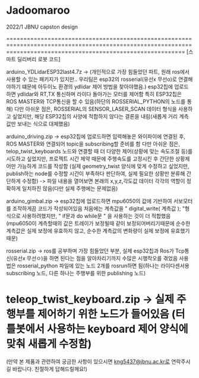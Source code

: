 # Jadoomaroo
2022/1 JBNU capston design

================================================================================================================================================================
[스마트 딜리버리 로봇 코드]

arduino_YDLidarESP32last4.7z
-> (개인적으로 가장 힘들었던 파트, 원래 ros에서 사용할 수 있는 패키지가 있지만.. 우리팀은 esp32의 rosserial(유선x 무선o)로 연결해야하기 떄문에 아두이노 환경의 ydlidar 제어 방법을 찾아야했음.)
   esp32칩에 업로드하면 ydlidar와 RT,TX 통신하며 라이다 돌아가는 모터를 제어함
   특히 ESP32칩은 ROS MASTER와 TCP통신을 할 수 있음(하단의 ROSSERIAL_PYTHON의 노드를 통해)
   다만 아쉬운 점은, ROSSERIAL의 SENSOR_LASER_SCAN 데이터 형식을 사용하고 싶었지만, 해당 ESP32칩의 사양에 적합하지 않다는 결론을 내림(새롭게 거리 계측값만 보내는 식으로 대체했음)
   
arduino_driving.zip
-> esp32칩에 업로드하면 입력해놓은 와이파이에 연결된 후, ROS MASTER와 연결되어 topic을 subscribing할 준비를 함
   다만 아쉬운 점은, telop_twist_keyboards 노드와 연결할 때 더 다양한 제어(상황에 맞는 속도조절 등)를 시도하고 싶었지만, 
   프로젝트 시간 제약 때문에 주행속도를 고정시킨 후 간단한 상황제어만 가능하게 코드를 작성함
   (실제 geometry_twist 양식에 맞게 수정하고 싶었지만, publish하는 node를 수정할 시간이 부족하다 판단하여, 실제 필요한 상황만 분류해 간단하게 수정함)
                              -> 파일 내용을 열어보면 본래의 x,y,z,각도값 데이터 각각의 역할이 정확하게 일치하진 않음(다만 실제 주행에는 문제없음)  

arduino_gimbal.zip
-> esp32칩에 업로드하면 mpu6050의 값에 기반하여 서보모터를 조작하게끔 코드가 작성되어있음
   처음에는 계측값을 " digital_write( 계측값 ); "형식으로 사용하려했지만, " if문과 do while문 " 을 사용하는 것이 더 적합했음
   (mpu6050이 계측할때의 값은 트레이가 보정될때 같이 보정되어버리기때문에 순수한 계측값은 실제 보정에 유효하지 않고, 순수한 계측값의 변화량이 실제 보정에 유효했기 때문)

rosserial.zip
-> ros를 공부하며 가장 힘들었던 부분, 실제 esp32칩과 Ros가 Tcp통신(유선x 무선ㅇ)을 하면 된다는 점을 알아차리기까지 수많은 시행착오를 겪었음
   사용법은 rosserial_python 파일에 있는 노드 2개를 rosrun하면 됨(하나는 라이다센서용 subscribing 노드, 다른 하나는 주행부를 위한 publishing 노드)

teleop_twist_keyboard.zip
-> 실제 주행부를 제어하기 위한 노드가 들어있음
   (터틀봇에서 사용하는 keyboard 제어 양식에 맞춰 새롭게 수정함)  
================================================================================================================================================================

(만약 본 제품과 관련하여 궁금한 사항이 있으시면 kng5437@jbnu.ac.kr로 연락주시길 바랍니다. 친절하게 답해드릴께요!)
